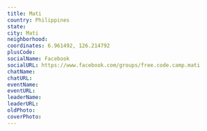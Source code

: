 ```yaml
---
title: Mati
country: Philippines
state: 
city: Mati
neighborhood: 
coordinates: 6.961492, 126.214792
plusCode:
socialName: Facebook
socialURL: https://www.facebook.com/groups/free.code.camp.mati
chatName:
chatURL:
eventName:
eventURL:
leaderName:
leaderURL:
oldPhoto: 
coverPhoto:
---
```

